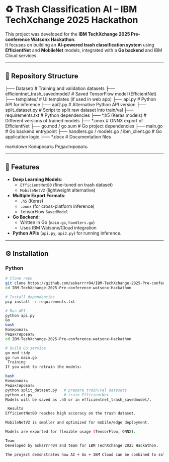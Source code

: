 # ♻️ Trash Classification AI – IBM TechXchange 2025 Hackathon

This project was developed for the **IBM TechXchange 2025 Pre-conference Watsonx Hackathon**.  
It focuses on building an **AI-powered trash classification system** using **EfficientNet** and **MobileNet** models, integrated with a **Go backend** and IBM Cloud services.

---

## 📂 Repository Structure

├── Dataset/ # Training and validation datasets
├── efficientnet_trash_savedmodel/ # Saved TensorFlow model (EfficientNet)
├── templates/ # UI templates (if used in web app)
├── api.py # Python API for inference
├── api2.py # Alternative Python API version
├── split_dataset.py # Script to split raw dataset into train/val
├── requirements.txt # Python dependencies
├── *.h5 (Keras models) # Different versions of trained models
├── *.onnx # ONNX export of EfficientNet
├── go.mod / go.sum # Go project dependencies
├── main.go # Go backend entrypoint
├── handlers.go / models.go / ibm_client.go # Go application logic
├── *.docx # Documentation files

markdown
Копировать
Редактировать

---

## 🚀 Features
- **Deep Learning Models**:
  - `EfficientNetB0` (fine-tuned on trash dataset)
  - `MobileNetV2` (lightweight alternative)
- **Multiple Export Formats**:
  - `.h5` (Keras)
  - `.onnx` (for cross-platform inference)
  - TensorFlow `SavedModel`
- **Go Backend**:
  - Written in Go (`main.go`, `handlers.go`)
  - Uses IBM Watsonx/Cloud integration
- **Python APIs** (`api.py`, `api2.py`) for running inference.

---

## ⚙️ Installation

### Python
```bash
# Clone repo
git clone https://github.com/askarrrr04/IBM-TechXchange-2025-Pre-conference-watsonx-Hackathon.git
cd IBM-TechXchange-2025-Pre-conference-watsonx-Hackathon

# Install dependencies
pip install -r requirements.txt

# Run API
python api.py
Go
bash
Копировать
Редактировать
cd IBM-TechXchange-2025-Pre-conference-watsonx-Hackathon

# Build Go service
go mod tidy
go run main.go
 Training
If you want to retrain the models:

bash
Копировать
Редактировать
python split_dataset.py   # prepare train/val datasets
python ai.py              # train EfficientNet
Models will be saved as .h5 or in efficientnet_trash_savedmodel/.

 Results
EfficientNetB0 reaches high accuracy on the trash dataset.

MobileNetV2 is smaller and optimized for mobile/edge deployment.

Models are exported for flexible usage (TensorFlow, ONNX).

Team
Developed by askarrrr04 and team for IBM TechXchange 2025 Hackathon.

The project demonstrates how AI + Go + IBM Cloud can be combined to solve real-world sustainability challenges.
